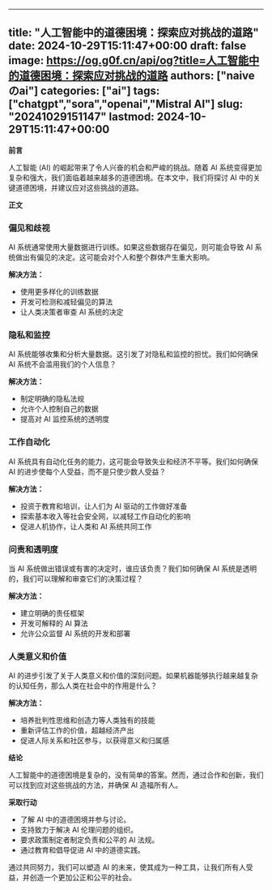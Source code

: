 
---
title: "人工智能中的道德困境：探索应对挑战的道路"
date: 2024-10-29T15:11:47+00:00
draft: false
image: https://og.g0f.cn/api/og?title=人工智能中的道德困境：探索应对挑战的道路
authors: ["naiveのai"]
categories: ["ai"]
tags: ["chatgpt","sora","openai","Mistral AI"]
slug: "20241029151147"
lastmod: 2024-10-29T15:11:47+00:00
---
**前言**

人工智能 (AI) 的崛起带来了令人兴奋的机会和严峻的挑战。随着 AI 系统变得更加复杂和强大，我们面临着越来越多的道德困境。在本文中，我们将探讨 AI 中的关键道德困境，并建议应对这些挑战的道路。

**正文**

### 偏见和歧视

AI 系统通常使用大量数据进行训练。如果这些数据存在偏见，则可能会导致 AI 系统做出有偏见的决定。这可能会对个人和整个群体产生重大影响。

**解决方法：**
- 使用更多样化的训练数据
- 开发可检测和减轻偏见的算法
- 让人类决策者审查 AI 系统的决定

### 隐私和监控

AI 系统能够收集和分析大量数据。这引发了对隐私和监控的担忧。我们如何确保 AI 系统不会滥用我们的个人信息？

**解决方法：**
- 制定明确的隐私法规
- 允许个人控制自己的数据
- 提高对 AI 监控系统的透明度

### 工作自动化

AI 系统具有自动化任务的能力，这可能会导致失业和经济不平等。我们如何确保 AI 的进步使每个人受益，而不是只使少数人受益？

**解决方法：**
- 投资于教育和培训，让人们为 AI 驱动的工作做好准备
- 探索基本收入等社会安全网，以减轻工作自动化的影响
- 促进人机协作，让人类和 AI 系统共同工作

### 问责和透明度

当 AI 系统做出错误或有害的决定时，谁应该负责？我们如何确保 AI 系统是透明的，我们可以理解和审查它们的决策过程？

**解决方法：**
- 建立明确的责任框架
- 开发可解释的 AI 算法
- 允许公众监督 AI 系统的开发和部署

### 人类意义和价值

AI 的进步引发了关于人类意义和价值的深刻问题。如果机器能够执行越来越复杂的认知任务，那么人类在社会中的作用是什么？

**解决方法：**
- 培养批判性思维和创造力等人类独有的技能
- 重新评估工作的价值，超越经济产出
- 促进人际关系和社区参与，以获得意义和归属感

**结论**

人工智能中的道德困境是复杂的，没有简单的答案。然而，通过合作和创新，我们可以找到应对这些挑战的方法，并确保 AI 造福所有人。

**采取行动**

* 了解 AI 中的道德困境并参与讨论。
* 支持致力于解决 AI 伦理问题的组织。
* 要求政策制定者制定负责和公平的 AI 法规。
* 通过教育和倡导促进 AI 中的道德实践。

通过共同努力，我们可以塑造 AI 的未来，使其成为一种工具，让我们所有人受益，并创造一个更加公正和公平的社会。